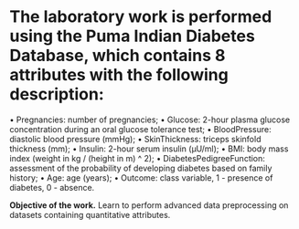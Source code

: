 # The laboratory work is performed using the Puma Indian Diabetes Database, which contains 8 attributes with the following description:

• Pregnancies: number of pregnancies;
• Glucose: 2-hour plasma glucose concentration during an oral glucose tolerance test;
• BloodPressure: diastolic blood pressure (mmHg);
• SkinThickness: triceps skinfold thickness (mm);
• Insulin: 2-hour serum insulin (μU/ml);
• BMI: body mass index (weight in kg / (height in m) ^ 2);
• DiabetesPedigreeFunction: assessment of the probability of developing diabetes based on family history;
• Age: age (years);
• Outcome: class variable, 1 - presence of diabetes, 0 - absence.

**Objective of the work.** Learn to perform advanced data preprocessing on datasets containing quantitative attributes.
